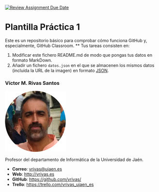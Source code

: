 [![Review Assignment Due Date](https://classroom.github.com/assets/deadline-readme-button-24ddc0f5d75046c5622901739e7c5dd533143b0c8e959d652212380cedb1ea36.svg)](https://classroom.github.com/a/rwjm7lsE)

# Plantilla Práctica 1
Este es un repositorio básico para comprobar cómo funciona GitHub y, especialmente, GitHub Classroom.
**
Tus tareas consisten en:
1) Modificar este fichero README.md de modo que pongas tus datos en formato MarkDown.
2) Añadir un fichero <code>datos.json</code> en el que se almacenen los mismos datos (incluída la URL de la imagen) en formato [JSON](https://es.wikipedia.org/wiki/JSON).

### Víctor M. Rivas Santos
<img src='/vrivas-2022.png' width='200px'>

Profesor del departamento de Informática de la Universidad de Jaén.
* **Correo**: vrivas@ujaen.es
* **Web**: http://vrivas.es
* **GitHub**: https://github.com/vrivas/
* **Trello**: https://trello.com/vrivas_ujaen_es
